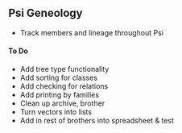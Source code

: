 ## Psi Geneology
- Track members and lineage throughout Psi

#### To Do
- Add tree type functionality
- Add sorting for classes
- Add checking for relations
- Add printing by families
- Clean up archive, brother
- Turn vectors into lists
- Add in rest of brothers into spreadsheet & test
